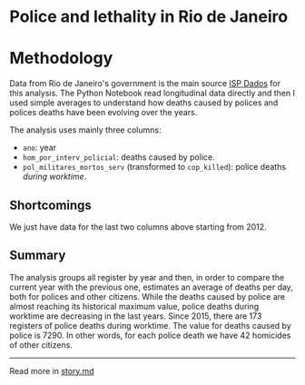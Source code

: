 # Police and lethality in Rio de Janeiro

# Methodology

Data from Rio de Janeiro's government is the main source [ISP Dados](http://www.ispdados.rj.gov.br/) for this analysis. The Python Notebook read longitudinal data directly and then I used simple averages to understand how deaths caused by polices and polices deaths have been evolving over the years.

The analysis uses mainly three columns:

- `ano`: year
- `hom_por_interv_policial`: deaths caused by police.
- `pol_militares_mortos_serv` (transformed to `cop_killed`): police deaths *during worktime*.


## Shortcomings

We just have data for the last two columns above starting from 2012.

## Summary

The analysis groups all register by year and then, in order to compare the current year with the previous one, estimates an average of deaths per day, both for polices and other citizens. While the deaths caused by police are almost reaching its historical maximum value, police deaths during worktime are decreasing in the last years. Since 2015, there are 173 registers of police deaths during worktime. The value for deaths caused by police is 7290. In other words, for each police death we have 42 homicides of other citizens.

---

Read more in [story.md](story.md)
